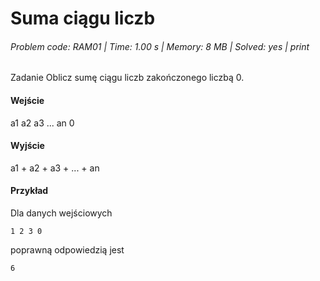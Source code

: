 # Suma ciągu liczb
###### Problem code: RAM01 \| Time: 1.00 s \| Memory: 8 MB \| Solved: yes \| print

Zadanie
Oblicz sumę ciągu liczb zakończonego liczbą 0.

#### Wejście
a1 a2 a3 ... an 0

#### Wyjście
a1 + a2 + a3 + ... + an

#### Przykład
Dla danych wejściowych

```
1 2 3 0
```
poprawną odpowiedzią jest
```
6
```
